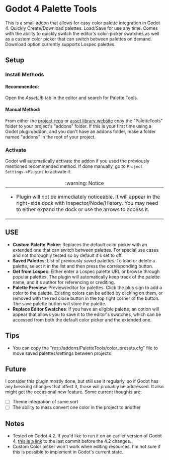# Godot 4 Palette Tools

This is a small addon that allows for easy color palette integration in Godot 4. Quickly Create/Download palettes. Load/Save for use any time. Comes with the ability to quickly switch the editor's color-picker swatches as well as a custom color picker that can switch between palettes on demand. Download option currently supports Lospec palettes.

## Setup

### Install Methods

#### Recommended:

Open the *AssetLib* tab in the editor and search for Palette Tools.

#### Manual Method:

From either the [project repo](https://github.com/RancidMilkGames/GodotPaletteTools) or [asset library website](https://godotengine.org/asset-library/asset) copy the "PaletteTools" folder to your project's "addons" folder. If this is your first time using a Godot plugin/addon, and you don't have an addons folder, make a folder named "addons" in the root of your project.

### Activate

Godot will automatically activate the addon if you used the previously mentioned recommended method. If done manually, go to `Project Settings->Plugins` to activate it.

<table>
  <thead>
	<tr>
	  <td align="center">
		:warning: Notice
	  </td>
	</tr>
  </thead>

  <tbody>
	<tr>
	  <td>
		<ul>
		  <li>Plugin will not be immediately noticeable. It will appear in the right-side dock with Inspector/Node/History. You may need to either expand the dock or use the arrows to access it.</li>
		</ul>
	  </td>
	</tr>
  </tbody>
</table>

## USE

* **Custom Palette Picker**: Replaces the default color picker with an extended one that can switch between palettes. For special use cases and not thoroughly tested so by default it's set to off.
* **Saved Palettes**: List of previously saved palettes. To load or delete a palette, select it in the list and then press the corresponding button.
* **Get from Lospec**: Either enter a Lospec palette URL or browse through popular palettes. The plugin will automatically keep track of the palette name, and it's author for referencing or crediting.
* **Palette Preview**: Preview/editor for palettes. Click the plus sign to add a color to the palette. Existing colors can be edited by clicking on them, or removed with the red close button in the top right corner of the button. The save palette button will store the palette.
* **Replace Editor Swatches**: If you have an eligible palette, an option will appear that allows you to save it to the editor's swatches, which can be accessed from both the default color picker and the extended one.

## Tips

* You can copy the "res://addons/PaletteTools/color_presets.cfg" file to move saved palettes/settings between projects

## Future

I consider this plugin mostly done, but still use it regularly, so if Godot has any breaking changes that affect it, those will probably be addressed. It also might get the occasional new feature. Some current thoughts are:

- [ ] Theme integration of some sort
- [ ] The ability to mass convert one color in the project to another

## Notes

* Tested on Godot 4.2. If you'd like to run it on an earlier version of Godot 4, [this is a link](https://github.com/RancidMilkGames/GodotPaletteTools/tree/47c09b8d6e43a0acc0380a1344a4b2282f95d49b) to the last commit before the 4.2 changes.
* Custom Color picker won't work when editing resources. I'm not sure if this is possible to implement in Godot's current state.

